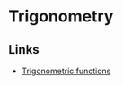 # Trigonometry

## Links

- [Trigonometric functions](https://en.wikipedia.org/wiki/Trigonometric_functions)
